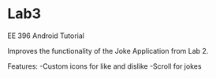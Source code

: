 Lab3
====

EE 396 Android Tutorial

Improves the functionality of the Joke Application from Lab 2.

Features:
  -Custom icons for like and dislike
  -Scroll for jokes
